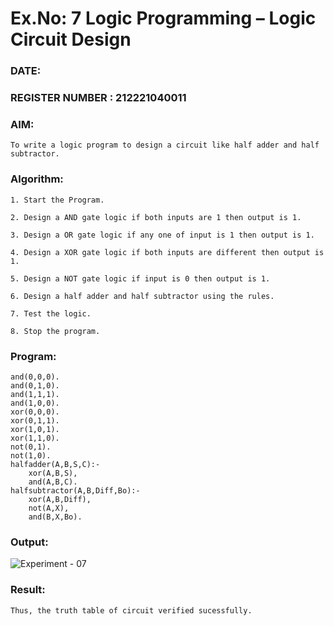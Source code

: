 # Ex.No: 7  Logic Programming –  Logic Circuit Design
### DATE:                                                                            
### REGISTER NUMBER : 212221040011
### AIM: 
    To write a logic program to design a circuit like half adder and half subtractor.
###  Algorithm:
    1. Start the Program.
    
    2. Design a AND gate logic if both inputs are 1 then output is 1.
    
    3. Design a OR gate logic if any one of input is 1 then output is 1.
    
    4. Design a XOR gate logic if both inputs are different then output is 1.
    
    5. Design a NOT gate logic if input is 0 then output is 1.
    
    6. Design a half adder and half subtractor using the rules.
    
    7. Test the logic.
    
    8. Stop the program.

### Program:
    
    and(0,0,0).
    and(0,1,0).
    and(1,1,1).
    and(1,0,0).
    xor(0,0,0).
    xor(0,1,1).
    xor(1,0,1).
    xor(1,1,0).
    not(0,1).
    not(1,0).
    halfadder(A,B,S,C):-
        xor(A,B,S),
        and(A,B,C).
    halfsubtractor(A,B,Diff,Bo):-
        xor(A,B,Diff),
        not(A,X),
        and(B,X,Bo).

### Output:

![Experiment - 07](https://github.com/AKASHBKUMAR/AI_Lab_2023-24/assets/113763258/2562342d-d1ff-4fa1-94ac-1122437dc317)


### Result:
    Thus, the truth table of circuit verified sucessfully.
